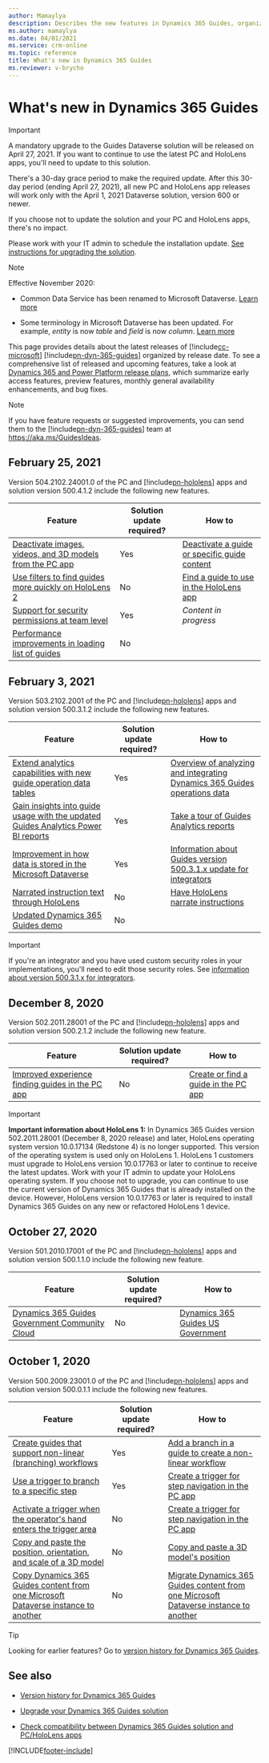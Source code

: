 ```yaml
---
author: Mamaylya
description: Describes the new features in Dynamics 365 Guides, organized by release date
ms.author: mamaylya
ms.date: 04/01/2021
ms.service: crm-online
ms.topic: reference
title: What's new in Dynamics 365 Guides
ms.reviewer: v-brycho
---
```


# What's new in Dynamics 365 Guides

> [!IMPORTANT]
> A mandatory upgrade to the Guides Dataverse solution will be released on April 27, 2021. If you want to continue to use the latest PC and HoloLens apps, you'll need to update to this solution. 
>
>There's a 30-day grace period to make the required update. After this 30-day period (ending April 27, 2021), all new PC and HoloLens app releases will work only with the April 1, 2021 Dataverse solution, version 600 or newer.  
>
>If you choose not to update the solution and your PC and HoloLens apps, there's no impact.  
>
>Please work with your IT admin to schedule the installation update. <a href="https://docs.microsoft.com/dynamics365/mixed-reality/guides/upgrade" target="_blank">See instructions for upgrading the solution</a>. 

> [!NOTE]
> Effective November 2020:
>
>- Common Data Service has been renamed to Microsoft Dataverse. <a href="https://powerapps.microsoft.com/en-us/blog/reshape-the-future-of-work-with-microsoft-dataverse-for-teams-now-generally-available/" target="_blank">Learn more</a>
>
>- Some terminology in Microsoft Dataverse has been updated. For example, *entity* is now *table* and *field* is now *column*. <a href="https://powerapps.microsoft.com/en-us/blog/reshape-the-future-of-work-with-microsoft-dataverse-for-teams-now-generally-available/" target="_blank">Learn more</a>

This page provides details about the latest releases of [!include[cc-microsoft](../includes/cc-microsoft.md)] [!include[pn-dyn-365-guides](../includes/pn-dyn-365-guides.md)] organized by release date. To see a comprehensive list of released and upcoming features, take a look at <a href="https://docs.microsoft.com/dynamics365/release-plans/" target="_blank">Dynamics 365 and Power Platform release plans</a>, which summarize early access features, preview features, monthly general availability enhancements, and bug fixes.

> [!NOTE]
> If you have feature requests or suggested improvements, you can send them to the [!include[pn-dyn-365-guides](../includes/pn-dyn-365-guides.md)] team at <a href="https://aka.ms/GuidesIdeas" target="_blank">https://aka.ms/GuidesIdeas</a>.

## February 25, 2021

Version 504.2102.24001.0 of the PC and [!include[pn-hololens](../includes/pn-hololens.md)] apps and solution version 500.4.1.2 include the following new features.

| Feature | Solution update required? |How to|
|----------------------------------------------------------------------------------------|------|------------------------------------|
| <a href="https://docs.microsoft.com/dynamics365-release-plan/2020wave2/finance-operations/dynamics365-guides/deactivate-images-videos-3d-models-pc-app" target="_blank">Deactivate images, videos, and 3D models from the PC app</a> | Yes |<a href="https://docs.microsoft.com/dynamics365/mixed-reality/guides/pc-app-deactivate-guide" target="_blank">Deactivate a guide or specific guide content</a>|
| <a href="https://docs.microsoft.com/dynamics365-release-plan/2020wave2/finance-operations/dynamics365-guides/use-filters-find-guides-more-quickly-hololens-2" target="_blank">Use filters to find guides more quickly on HoloLens 2</a> | No |<a href="https://docs.microsoft.com/dynamics365/mixed-reality/guides/find-guide" target="_blank">Find a guide to use in the HoloLens app</a>|
| <a href="https://docs.microsoft.com/dynamics365-release-plan/2020wave2/finance-operations/dynamics365-guides/planned-features" target="_blank">Support for security permissions at team level</a> | Yes |*Content in progress*|
| <a href="https://docs.microsoft.com/dynamics365-release-plan/2020wave2/finance-operations/dynamics365-guides/planned-features" target="_blank">Performance improvements in loading list of guides</a> | No ||

## February 3, 2021

Version 503.2102.2001 of the PC and [!include[pn-hololens](../includes/pn-hololens.md)] apps and solution version 500.3.1.2 include the following new features.

| Feature | Solution update required? |How to|
|----------------------------------------------------------------------------------------|------|------------------------------------|
| <a href="https://docs.microsoft.com/dynamics365-release-plan/2020wave2/finance-operations/dynamics365-guides/extend-analytics-capabilities-guides-insights" target="_blank">Extend analytics capabilities with new guide operation data tables</a> | Yes |<a href="https://docs.microsoft.com/dynamics365/mixed-reality/guides/analytics-overview" target="_blank">Overview of analyzing and integrating Dynamics 365 Guides operations data</a>|
| <a href="https://docs.microsoft.com/dynamics365-release-plan/2020wave2/finance-operations/dynamics365-guides/gain-insights-into-guide-usage-updated-guides-analytics-power-bi-reports" target="_blank">Gain insights into guide usage with the updated Guides Analytics Power BI reports</a> | Yes |<a href="https://docs.microsoft.com/dynamics365/mixed-reality/guides/analytics-ga-reports" target="_blank">Take a tour of Guides Analytics reports</a>|
| <a href="https://docs.microsoft.com/dynamics365-release-plan/2020wave2/finance-operations/dynamics365-guides/improvement-how-data-stored-dataverse" target="_blank">Improvement in how data is stored in the Microsoft Dataverse</a> | Yes |<a href="https://community.dynamics.com/365/guides/f/dynamics-365-guides-forum/413710/information-about-guides-version-500-3-1-x-update-for-integrators" target="_blank">Information about Guides version 500.3.1.x update for integrators</a>|
| <a href="https://docs.microsoft.com/dynamics365-release-plan/2020wave2/finance-operations/dynamics365-guides/narrated-instruction-text-through-hololens" target="_blank">Narrated instruction text through HoloLens</a> | No |<a href="https://docs.microsoft.com/dynamics365/mixed-reality/guides/operator-narrator" target="_blank">Have HoloLens narrate instructions</a>|
| <a href="https://docs.microsoft.com/dynamics365-release-plan/2020wave2/finance-operations/dynamics365-guides/updated-dynamics-365-guides-demo" target="_blank">Updated Dynamics 365 Guides demo</a> | No ||

> [!IMPORTANT]
> If you're an integrator and you have used custom security roles in your implementations, you'll need to edit those security roles. See <a href="https://community.dynamics.com/365/guides/f/dynamics-365-guides-forum/413710/information-about-guides-version-500-3-1-x-update-for-integrators" target="_blank">information about version 500.3.1.x for integrators</a>.

## December 8, 2020

Version 502.2011.28001 of the PC and [!include[pn-hololens](../includes/pn-hololens.md)] apps and solution version 500.2.1.2 include the following new feature.

| Feature | Solution update required? |How to|
|----------------------------------------------------------------------------------------|------|------------------------------------|
| <a href="https://docs.microsoft.com/dynamics365-release-plan/2020wave2/finance-operations/dynamics365-guides/improved-experience-finding-guides-pc-app" target="_blank">Improved experience finding guides in the PC app</a> | No |<a href="https://docs.microsoft.com/dynamics365/mixed-reality/guides/create-guide" target="_blank">Create or find a guide in the PC app</a>|

> [!IMPORTANT]
> **Important information about HoloLens 1:** In Dynamics 365 Guides version 502.2011.28001 (December 8, 2020 release) and later, HoloLens operating system version 10.0.17134 (Redstone 4) is no longer supported. This version of the operating system is used only on HoloLens 1. HoloLens 1 customers must upgrade to HoloLens version 10.0.17763 or later to continue to receive the latest updates. Work with your IT admin to update your HoloLens operating system. If you choose not to upgrade, you can continue to use the current version of Dynamics 365 Guides that is already installed on the device. However, HoloLens version 10.0.17763 or later is required to install Dynamics 365 Guides on any new or refactored HoloLens 1 device.

## October 27, 2020

Version 501.2010.17001 of the PC and [!include[pn-hololens](../includes/pn-hololens.md)] apps and solution version 500.1.1.0 include the following new feature.

| Feature | Solution update required? |How to|
|----------------------------------------------------------------------------------------|------|------------------------------------|
| <a href="https://docs.microsoft.com/dynamics365-release-plan/2020wave2/finance-operations/dynamics365-guides/support-government-community-cloud" target="_blank">Dynamics 365 Guides Government Community Cloud</a> | No |<a href="https://docs.microsoft.com/dynamics365/mixed-reality/guides/gcc" target="_blank">Dynamics 365 Guides US Government</a>|

## October 1, 2020

Version 500.2009.23001.0 of the PC and [!include[pn-hololens](../includes/pn-hololens.md)] apps and solution version 500.0.1.1  include the following new features.

| Feature | Solution update required? |How to|
|----------------------------------------------------------------------------------------|------|------------------------------------|
| <a href="https://docs.microsoft.com/dynamics365-release-plan/2020wave2/finance-operations/dynamics365-guides/create-guides-that-support-branching-flows" target="_blank">Create guides that support non-linear (branching) workflows </a> | Yes |<a href="https://docs.microsoft.com/dynamics365/mixed-reality/guides/pc-app-branching" target="_blank">Add a branch in a guide to create a non-linear workflow</a>|
| <a href="https://docs.microsoft.com/dynamics365-release-plan/2020wave2/finance-operations/dynamics365-guides/use-trigger-branch-specific-step" target="_blank">Use a trigger to branch to a specific step </a> | Yes |<a href="https://docs.microsoft.com/dynamics365/mixed-reality/guides/pc-app-trigger" target="_blank">Create a trigger for step navigation in the PC app</a>|
| <a href="https://docs.microsoft.com/dynamics365-release-plan/2020wave2/finance-operations/dynamics365-guides/activate-trigger-when-operators-hand-enters-trigger-area" target="_blank">Activate a trigger when the operator's hand enters the trigger area </a> | No |<a href="https://docs.microsoft.com/dynamics365/mixed-reality/guides/pc-app-trigger" target="_blank">Create a trigger for step navigation in the PC app</a>|
| <a href="https://docs.microsoft.com/dynamics365-release-plan/2020wave2/finance-operations/dynamics365-guides/copy-paste-position-orientation-scale-3d-model" target="_blank">Copy and paste the position, orientation, and scale of a 3D model </a> | No |<a href="https://docs.microsoft.com/dynamics365/mixed-reality/guides/hololens-app-orientation#copy-and-paste-a-3d-models-position" target="_blank">Copy and paste a 3D model's position</a>|
| <a href="https://docs.microsoft.com/dynamics365-release-plan/2020wave2/finance-operations/dynamics365-guides/copy-dynamics-365-guides-content-one-common-data-service-instance-another" target="_blank">Copy Dynamics 365 Guides content from one Microsoft Dataverse instance to another </a> | No |<a href="https://docs.microsoft.com/dynamics365/mixed-reality/guides/migrate" target="_blank">Migrate Dynamics 365 Guides content from one Microsoft Dataverse instance to another</a>|

> [!TIP]
> Looking for earlier features? Go to [version history for Dynamics 365 Guides](https://docs.microsoft.com/dynamics365/mixed-reality/guides/version-history). 


## See also

- <a href="https://docs.microsoft.com/dynamics365/mixed-reality/guides/version-history" target="_blank">Version history for Dynamics 365 Guides</a>

- <a href="https://docs.microsoft.com/dynamics365/mixed-reality/guides/upgrade" target="_blank">Upgrade your Dynamics 365 Guides solution</a>

- <a href="https://docs.microsoft.com/dynamics365/mixed-reality/guides/admin-apps-solution-compatibility?branch" target="_blank">Check compatibility between Dynamics 365 Guides solution and PC/HoloLens apps</a>



[!INCLUDE[footer-include](../includes/footer-banner.md)]
